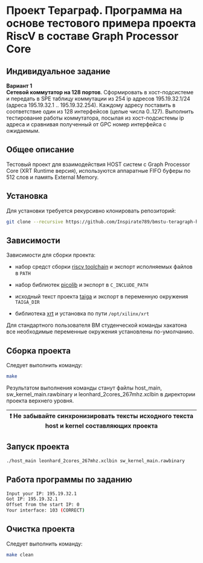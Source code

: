 # Проект Тераграф. Программа на основе тестового примера проекта RiscV в составе Graph Processor Core

## Индивидуальное задание
**Вариант 1**</br>
**Сетевой коммутатор на 128 портов**. Сформировать в хост-подсистеме и передать в SPE таблицу коммутации из 254 ip адресов 195.19.32.1/24 (адреса 195.19.32.1 .. 195.19.32.254). Каждому адресу поставить в соответствие один из 128 интерфейсов (целые числа 0..127). Выполнить тестирование работы коммутатора, посылая из хост-подсистемы ip адреса и сравнивая полученный от GPC номер интерфейса с ожидаемым.

## Общее описание

Тестовый проект для взаимодействия HOST систем с Graph Processor Core (XRT Runtime версия), используются аппаратные FIFO буферы по 512 слов и память External Memory.

## Установка

Для установки требуется рекурсивно клонировать репозиторий:

```bash
git clone --recursive https://github.com/Inspirate789/bmstu-teragraph-hackathon-2022.git
```

## Зависимости

Зависимости для сборки проекта:

* набор средст сборки [riscv toolchain](https://gitlab.com/quantr/toolchain/riscv-gnu-toolchain) и экспорт исполняемых файлов в `PATH`

* набор библиотек [picolib](https://github.com/picolibc/picolibc) и экспорт в `C_INCLUDE_PATH`

* исходный текст проекта [taiga](https://github.gitop.top/taiga-project/taiga) и экспорт в переменную окружения `TAIGA_DIR`

* библиотека [xrt](https://gitlab.com/xilinx4jet/XRT) и установка по пути `/opt/xilinx/xrt`

Для стандартного пользователя ВМ студенческой команды хакатона все необходимые переменные окружения установлены по-умолчанию.

## Сборка проекта

Следует выполнить команду:

```bash
make
```

Результатом выполнения команды станут файлы host_main, sw_kernel_main.rawbinary и leonhard_2cores_267mhz.xclbin в директории проекта верхнего уровня.

| :exclamation:  Не забывайте синхронизировать тексты исходного текста host и kernel составляющих проекта |
|---------------------------------------------------------------------------------------------------------|

## Запуск проекта

```bash
./host_main leonhard_2cores_267mhz.xclbin sw_kernel_main.rawbinary
```

## Работа программы по заданию

```bash
Input your IP: 195.19.32.1
Got IP: 195.19.32.1
Offset from the start IP: 0
Your interface: 103 (CORRECT)
```

## Очистка проекта

Следует выполнить команду:

```bash
make clean
```
